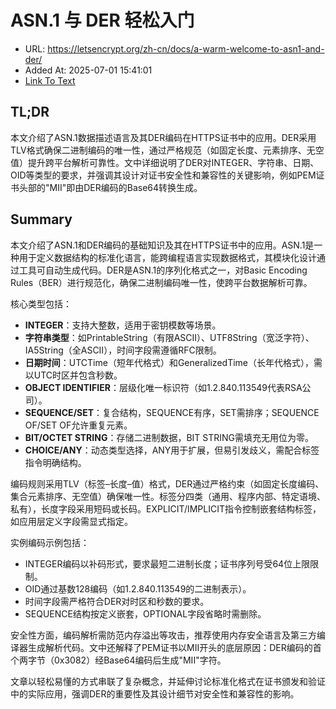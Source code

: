 # ASN.1 与 DER 轻松入门
- URL: https://letsencrypt.org/zh-cn/docs/a-warm-welcome-to-asn1-and-der/
- Added At: 2025-07-01 15:41:01
- [Link To Text](2025-07-01-asn.1-与-der-轻松入门_raw.md)

## TL;DR


本文介绍了ASN.1数据描述语言及其DER编码在HTTPS证书中的应用。DER采用TLV格式确保二进制编码的唯一性，通过严格规范（如固定长度、元素排序、无空值）提升跨平台解析可靠性。文中详细说明了DER对INTEGER、字符串、日期、OID等类型的要求，并强调其设计对证书安全性和兼容性的关键影响，例如PEM证书头部的"MII"即由DER编码的Base64转换生成。

## Summary


本文介绍了ASN.1和DER编码的基础知识及其在HTTPS证书中的应用。ASN.1是一种用于定义数据结构的标准化语言，能跨编程语言实现数据格式，其模块化设计通过工具可自动生成代码。DER是ASN.1的序列化格式之一，对Basic Encoding Rules（BER）进行规范化，确保二进制编码唯一性，使跨平台数据解析可靠。

核心类型包括：
- **INTEGER**：支持大整数，适用于密钥模数等场景。
- **字符串类型**：如PrintableString（有限ASCII）、UTF8String（宽泛字符）、IA5String（全ASCII），时间字段需遵循RFC限制。
- **日期时间**：UTCTime（短年代格式）和GeneralizedTime（长年代格式），需以UTC时区并包含秒数。
- **OBJECT IDENTIFIER**：层级化唯一标识符（如1.2.840.113549代表RSA公司）。
- **SEQUENCE/SET**：复合结构，SEQUENCE有序，SET需排序；SEQUENCE OF/SET OF允许重复元素。
- **BIT/OCTET STRING**：存储二进制数据，BIT STRING需填充无用位为零。
- **CHOICE/ANY**：动态类型选择，ANY用于扩展，但易引发歧义，需配合标签指令明确结构。

编码规则采用TLV（标签–长度–值）格式，DER通过严格约束（如固定长度编码、集合元素排序、无空值）确保唯一性。标签分四类（通用、程序内部、特定语境、私有），长度字段采用短码或长码。EXPLICIT/IMPLICIT指令控制嵌套结构标签，如应用层定义字段需显式指定。

实例编码示例包括：
- INTEGER编码以补码形式，要求最短二进制长度；证书序列号受64位上限限制。
- OID通过基数128编码（如1.2.840.113549的二进制表示）。
- 时间字段需严格符合DER对时区和秒数的要求。
- SEQUENCE结构按定义嵌套，OPTIONAL字段省略时需删除。

安全性方面，编码解析需防范内存溢出等攻击，推荐使用内存安全语言及第三方编译器生成解析代码。文中还解释了PEM证书以MII开头的底层原因：DER编码的首个两字节（0x3082）经Base64编码后生成"MII"字符。

文章以轻松易懂的方式串联了复杂概念，并延伸讨论标准化格式在证书颁发和验证中的实际应用，强调DER的重要性及其设计细节对安全性和兼容性的影响。
